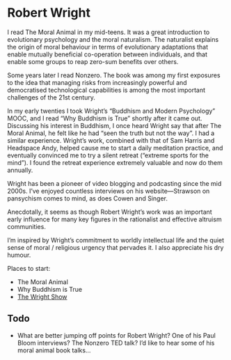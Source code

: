 # Robert Wright
I read The Moral Animal in my mid-teens. It was a great introduction to evolutionary psychology and the moral naturalism. The naturalist explains the origin of moral behaviour in terms of evolutionary adaptations that enable mutually beneficial co-operation between individuals, and that enable some groups to reap zero-sum benefits over others.

Some years later I read Nonzero. The book was among my first exposures to the idea that managing risks from increasingly powerful and democratised technological capabilities is among the most important challenges of the 21st century.

In my early twenties I took Wright’s “Buddhism and Modern Psychology” MOOC, and I read “Why Buddhism is True” shortly after it came out. Discussing his interest in Buddhism, I once heard Wright say that after The Moral Animal, he felt like he had “seen the truth but not the way”. I had a similar experience. Wright’s work, combined with that of Sam Harris and Headspace Andy, helped cause me to start a daily meditation practice, and eventually convinced me to try a silent retreat (“extreme sports for the mind”). I found the retreat experience extremely valuable and now do them annually.

Wright has been a pioneer of video blogging and podcasting since the mid 2000s. I’ve enjoyed countless interviews on his website—Strawson on pansychism comes to mind, as does Cowen and Singer.

Anecdotally, it seems as though Robert Wright’s work was an important early influence for many key figures in the rationalist and effective altruism communities. 

I’m inspired by Wright’s commitment to worldly intellectual life and the quiet sense of moral / religious urgency that pervades it. I also appreciate his dry humour.

Places to start:
* The Moral Animal
* Why Buddhism is True
* [The Wright Show](https://bloggingheads.tv/programs/wrightshow)

## Todo
* What are better jumping off points for Robert Wright? One of his Paul Bloom interviews? The Nonzero TED talk? I’d like to hear some of his moral animal book talks…

<!-- #web/people -->

<!-- {BearID:robert-wright.md} -->
